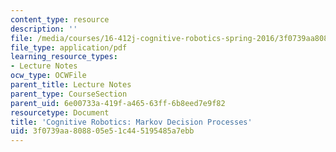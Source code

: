 ```yaml
---
content_type: resource
description: ''
file: /media/courses/16-412j-cognitive-robotics-spring-2016/3f0739aa808805e51c445195485a7ebb_16-412s16ResourceFile.pdf
file_type: application/pdf
learning_resource_types:
- Lecture Notes
ocw_type: OCWFile
parent_title: Lecture Notes
parent_type: CourseSection
parent_uid: 6e00733a-419f-a465-63ff-6b8eed7e9f82
resourcetype: Document
title: 'Cognitive Robotics: Markov Decision Processes'
uid: 3f0739aa-8088-05e5-1c44-5195485a7ebb
---
```

